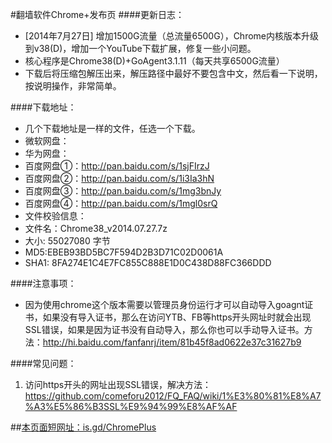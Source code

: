 #翻墙软件Chrome+发布页
####更新日志：
* [2014年7月27日] 增加1500G流量（总流量6500G），Chrome内核版本升级到v38(D)，增加一个YouTube下载扩展，修复一些小问题。
* 核心程序是Chrome38(D)+GoAgent3.1.11（每天共享6500G流量）
* 下载后将压缩包解压出来，解压路径中最好不要包含中文，然后看一下说明，按说明操作，非常简单。

####下载地址：
* 几个下载地址是一样的文件，任选一个下载。
* 微软网盘：
* 华为网盘：
* 百度网盘①：http://pan.baidu.com/s/1sjFIrzJ
* 百度网盘②：http://pan.baidu.com/s/1i3Ia3hN
* 百度网盘③：http://pan.baidu.com/s/1mg3bnJy
* 百度网盘④：http://pan.baidu.com/s/1mgl0srQ
* 文件校验信息：
* 文件名：Chrome38_v2014.07.27.7z
* 大小: 55027080 字节
* MD5:EBEB93BD5BC7F594D2B3D71C02D0061A
* SHA1: 8FA274E1C4E7FC855C888E1D0C438D88FC366DDD

####注意事项：
* 因为使用chrome这个版本需要以管理员身份运行才可以自动导入goagnt证书，如果没有导入证书，那么在访问YTB、FB等https开头网址时就会出现SSL错误，如果是因为证书没有自动导入，那么你也可以手动导入证书。方法：http://hi.baidu.com/fanfanrj/item/81b45f8ad0622e37c31627b9

####常见问题：
1. 访问https开头的网址出现SSL错误，解决方法：https://github.com/comeforu2012/FQ_FAQ/wiki/1%E3%80%81%E8%A7%A3%E5%86%B3SSL%E9%94%99%E8%AF%AF

##[本页面短网址：is.gd/ChromePlus](http://is.gd/ChromePlus)